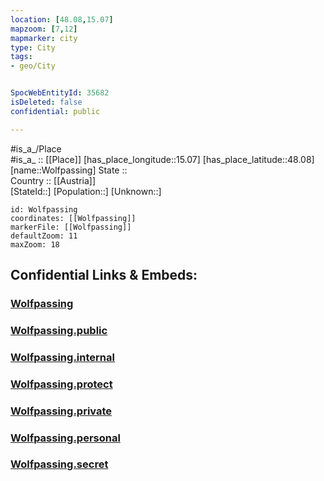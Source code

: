 ```yaml
---
location: [48.08,15.07] 
mapzoom: [7,12] 
mapmarker: city 
type: City
tags:
- geo/City


SpocWebEntityId: 35682
isDeleted: false
confidential: public

---
```

#is_a_/Place  
#is_a_ :: [[Place]] 
[has_place_longitude::15.07] 
[has_place_latitude::48.08] 
[name::Wolfpassing] 
State ::  
Country :: [[Austria]]  
[StateId::] 
[Population::] 
[Unknown::] 


```leaflet
id: Wolfpassing
coordinates: [[Wolfpassing]] 
markerFile: [[Wolfpassing]] 
defaultZoom: 11 
maxZoom: 18
```


## Confidential Links & Embeds: 

### [Wolfpassing](/_Standards/Earth/Continent/Europe/Europe~Central/Austria/Austrias_States/Niederösterreich/City/Wolfpassing.md) 

### [Wolfpassing.public](/_public/Earth/Continent/Europe/Europe~Central/Austria/Austrias_States/Niederösterreich/City/Wolfpassing.public.md) 

### [Wolfpassing.internal](/_internal/Earth/Continent/Europe/Europe~Central/Austria/Austrias_States/Niederösterreich/City/Wolfpassing.internal.md) 

### [Wolfpassing.protect](/_protect/Earth/Continent/Europe/Europe~Central/Austria/Austrias_States/Niederösterreich/City/Wolfpassing.protect.md) 

### [Wolfpassing.private](/_private/Earth/Continent/Europe/Europe~Central/Austria/Austrias_States/Niederösterreich/City/Wolfpassing.private.md) 

### [Wolfpassing.personal](/_personal/Earth/Continent/Europe/Europe~Central/Austria/Austrias_States/Niederösterreich/City/Wolfpassing.personal.md) 

### [Wolfpassing.secret](/_secret/Earth/Continent/Europe/Europe~Central/Austria/Austrias_States/Niederösterreich/City/Wolfpassing.secret.md)

